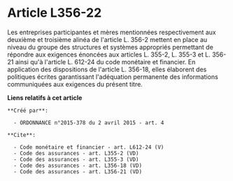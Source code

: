 # Article L356-22

Les entreprises participantes et mères mentionnées respectivement aux deuxième et troisième alinéa de l'article L. 356-2
mettent en place au niveau du groupe des structures et systèmes appropriés permettant de répondre aux exigences énoncées aux
articles L. 355-2, L. 355-3 et L. 356-21 ainsi qu'à l'article L. 612-24 du code monétaire et financier. En application des
dispositions de l'article L. 356-18, elles élaborent des politiques écrites garantissant l'adéquation permanente des
informations communiquées aux exigences du présent titre.

**Liens relatifs à cet article**

	**Créé par**:

	  - ORDONNANCE n°2015-378 du 2 avril 2015 - art. 4

	**Cite**:

	  - Code monétaire et financier - art. L612-24 (V)
	  - Code des assurances - art. L355-2 (VD)
	  - Code des assurances - art. L355-3 (VD)
	  - Code des assurances - art. L356-18 (VD)
	  - Code des assurances - art. L356-21 (VD)
